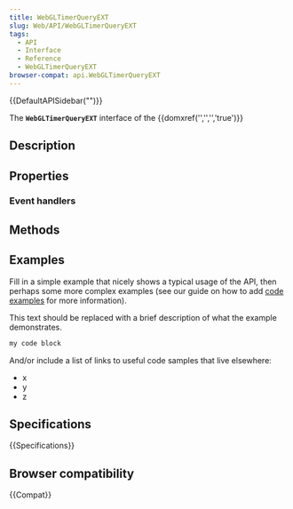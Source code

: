 ```yaml
---
title: WebGLTimerQueryEXT
slug: Web/API/WebGLTimerQueryEXT
tags:
  - API
  - Interface
  - Reference
  - WebGLTimerQueryEXT
browser-compat: api.WebGLTimerQueryEXT
---
```

{{DefaultAPISidebar("")}}

The **`WebGLTimerQueryEXT`** interface of the {{domxref('','','','true')}} 

## Description

 

## Properties



### Event handlers



## Methods



## Examples

Fill in a simple example that nicely shows a typical usage of the API, then perhaps some more complex examples (see our guide on how to add [code examples](/en-US/docs/MDN/Contribute/Structures/Code_examples) for more information).

This text should be replaced with a brief description of what the example demonstrates.

```js
my code block
```

And/or include a list of links to useful code samples that live elsewhere:

*   x
*   y
*   z

## Specifications

{{Specifications}}

## Browser compatibility

{{Compat}}

